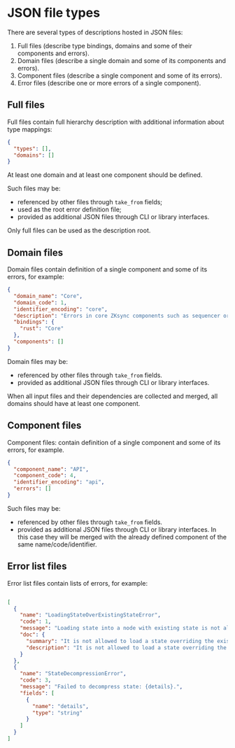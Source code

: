 # JSON file types

There are several types of descriptions hosted in JSON files:

1. Full files (describe type bindings, domains and some of their components and errors).
2. Domain files (describe a single domain and some of its components and errors).
3. Component files (describe a single component and some of its errors).
4. Error files (describe one or more errors of a single component).

## Full files

Full files contain full hierarchy description with additional information about type mappings:

```json
{
  "types": [],
  "domains": []
}
```
At least one domain and at least one component should be defined.

Such files may be:

- referenced by other files through `take_from` fields;
- used as the root error definition file;
- provided as additional JSON files through CLI or library interfaces.

Only full files can be used as the description root.

## Domain files

Domain files contain definition of a single component and some of its errors, for example:

```json
{
  "domain_name": "Core",
  "domain_code": 1,
  "identifier_encoding": "core",
  "description": "Errors in core ZKsync components such as sequencer or mempool.",
  "bindings": {
    "rust": "Core"
  },
  "components": []
}
```

Domain files may be:

- referenced by other files through `take_from` fields.
- provided as additional JSON files through CLI or library interfaces.

When all input files and their dependencies are collected and merged, all
domains should have at least one component.

## Component files

Component files: contain definition of a single component and some of its errors, for example. 

```json
{
  "component_name": "API",
  "component_code": 4,
  "identifier_encoding": "api",
  "errors": []
}
```

Such files may be:

- referenced by other files through `take_from` fields.
- provided as additional JSON files through CLI or library interfaces. In this case they will be merged with the already defined component of the same name/code/identifier.

## Error list files

Error list files contain lists of errors, for example:

```json

[
  {
    "name": "LoadingStateOverExistingStateError",
    "code": 1,
    "message": "Loading state into a node with existing state is not allowed.",
    "doc": {
      "summary": "It is not allowed to load a state overriding the existing node state.",
      "description": "It is not allowed to load a state overriding the existing node state. If you have a use case for that, please create an issue."
    }
  },
  {
    "name": "StateDecompressionError",
    "code": 3,
    "message": "Failed to decompress state: {details}.",
    "fields": [
      {
        "name": "details",
        "type": "string"
      }
    ]
  }
]
```
